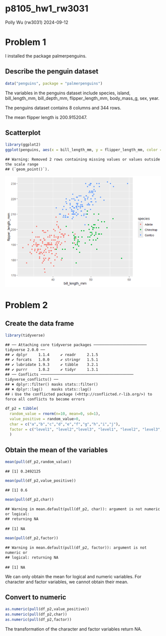p8105_hw1_rw3031
================
Polly Wu (rw3031)
2024-09-12

# Problem 1

I installed the package palmerpenguins.

## Describe the penguin dataset

``` r
data("penguins", package = "palmerpenguins")
```

The variables in the penguins dataset include species, island,
bill_length_mm, bill_depth_mm, flipper_length_mm, body_mass_g, sex,
year.

The penguins dataset contains 8 columns and 344 rows.

The mean flipper length is 200.9152047.

## Scatterplot

``` r
library(ggplot2)
ggplot(penguins, aes(x = bill_length_mm, y = flipper_length_mm, color = species)) + geom_point()
```

    ## Warning: Removed 2 rows containing missing values or values outside the scale range
    ## (`geom_point()`).

![](p8105_hw1_rw3031_files/figure-gfm/unnamed-chunk-2-1.png)<!-- -->

# Problem 2

## Create the data frame

``` r
library(tidyverse)
```

    ## ── Attaching core tidyverse packages ──────────────────────── tidyverse 2.0.0 ──
    ## ✔ dplyr     1.1.4     ✔ readr     2.1.5
    ## ✔ forcats   1.0.0     ✔ stringr   1.5.1
    ## ✔ lubridate 1.9.3     ✔ tibble    3.2.1
    ## ✔ purrr     1.0.2     ✔ tidyr     1.3.1
    ## ── Conflicts ────────────────────────────────────────── tidyverse_conflicts() ──
    ## ✖ dplyr::filter() masks stats::filter()
    ## ✖ dplyr::lag()    masks stats::lag()
    ## ℹ Use the conflicted package (<http://conflicted.r-lib.org/>) to force all conflicts to become errors

``` r
df_p2 = tibble(
  random_value = rnorm(n=10, mean=0, sd=1),
  value_positive = random_value>0,
  char = c("a","b","c","d","e","f","g","h","i","j"),
  factor = c("level1", "level2","level3", "level1", "level2", "level3","level1", "level2", "level3", "level1")
  )
```

## Obtain the mean of the variables

``` r
mean(pull(df_p2,random_value))
```

    ## [1] 0.2492125

``` r
mean(pull(df_p2,value_positive))
```

    ## [1] 0.6

``` r
mean(pull(df_p2,char))
```

    ## Warning in mean.default(pull(df_p2, char)): argument is not numeric or logical:
    ## returning NA

    ## [1] NA

``` r
mean(pull(df_p2,factor))
```

    ## Warning in mean.default(pull(df_p2, factor)): argument is not numeric or
    ## logical: returning NA

    ## [1] NA

We can only obtain the mean for logical and numeric variables. For
character and factor variables, we cannot obtain their mean.

## Convert to numeric

``` r
as.numeric(pull(df_p2,value_positive))
as.numeric(pull(df_p2,char))
as.numeric(pull(df_p2,factor))
```

The transformation of the character and factor variables return NA.

